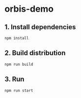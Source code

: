 # orbis-demo

## 1. Install dependencies
```
npm install
```

## 2. Build distribution
```
npm run build
```

## 3. Run
```
npm run start
```